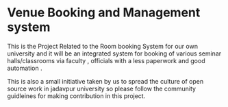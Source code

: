 # Venue Booking and Management system

This is the Project Related to the Room booking System for our own university and it will be an integrated system for booking of various seminar halls/classrooms via faculty , officials with a less paperwork and good automation .

This is also a small initiative taken by us to spread the culture of open source work in jadavpur university so please follow the community guidleines for making contribution in this project.
